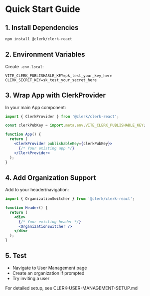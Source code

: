 # Quick Start Guide

## 1. Install Dependencies
```bash
npm install @clerk/clerk-react
```

## 2. Environment Variables
Create `.env.local`:
```
VITE_CLERK_PUBLISHABLE_KEY=pk_test_your_key_here
CLERK_SECRET_KEY=sk_test_your_secret_here
```

## 3. Wrap App with ClerkProvider
In your main App component:
```jsx
import { ClerkProvider } from '@clerk/clerk-react';

const clerkPubKey = import.meta.env.VITE_CLERK_PUBLISHABLE_KEY;

function App() {
  return (
    <ClerkProvider publishableKey={clerkPubKey}>
      {/* Your existing app */}
    </ClerkProvider>
  );
}
```

## 4. Add Organization Support
Add to your header/navigation:
```jsx
import { OrganizationSwitcher } from '@clerk/clerk-react';

function Header() {
  return (
    <div>
      {/* Your existing header */}
      <OrganizationSwitcher />
    </div>
  );
}
```

## 5. Test
- Navigate to User Management page
- Create an organization if prompted
- Try inviting a user

For detailed setup, see CLERK-USER-MANAGEMENT-SETUP.md
